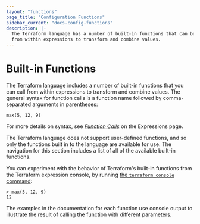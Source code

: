 ```yaml
---
layout: "functions"
page_title: "Configuration Functions"
sidebar_current: "docs-config-functions"
description: |-
  The Terraform language has a number of built-in functions that can be called
  from within expressions to transform and combine values.
---
```


# Built-in Functions

The Terraform language includes a number of built-in functions that you can
call from within expressions to transform and combine values. The general
syntax for function calls is a function name followed by comma-separated
arguments in parentheses:

```hcl
max(5, 12, 9)
```

For more details on syntax, see
[_Function Calls_](./expressions.html#function-calls)
on the Expressions page.

The Terraform language does not support user-defined functions, and so only
the functions built in to the language are available for use. The navigation
for this section includes a list of all of the available built-in functions.

You can experiment with the behavior of Terraform's built-in functions from
the Terraform expression console, by running
[the `terraform console` command](/docs/commands/console.html):

```
> max(5, 12, 9)
12
```

The examples in the documentation for each function use console output to
illustrate the result of calling the function with different parameters.
